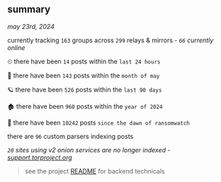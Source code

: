 
## summary
_may 23rd, 2024_

currently tracking `163` groups across `299` relays & mirrors - _`66` currently online_

⏲ there have been `14` posts within the `last 24 hours`

🦈 there have been `143` posts within the `month of may`

🪐 there have been `526` posts within the `last 90 days`

🏚 there have been `960` posts within the `year of 2024`

🦕 there have been `10242` posts `since the dawn of ransomwatch`

there are `96` custom parsers indexing posts

_`20` sites using v2 onion services are no longer indexed - [support.torproject.org](https://support.torproject.org/onionservices/v2-deprecation/)_

> see the project [README](https://github.com/joshhighet/ransomwatch#ransomwatch--) for backend technicals
